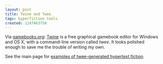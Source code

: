 ```yaml
---
layout: post
title: Twine and Twee
tags: hyperfiction tools
created: 1247463750
---
```

Via [gamebooks.org](http://www.gamebooks.org/show_links.php?type=gamebooks):  [Twine](http://gimcrackd.com/etc/src/) is a free graphical gamebook editor for Windows and OS X, with a command-line version called *twee*.  It looks polished enough to save me the trouble of writing my own.

See the main page for [examples of twee-generated hypertext fiction](http://gimcrackd.com/).
